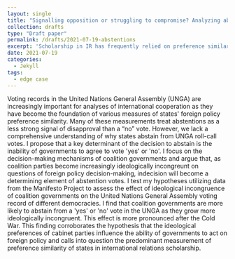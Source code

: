 ```yaml
---
layout: single
title: "Signalling opposition or struggling to compromise? Analyzing abstention votes in the UN general assembly"
collection: drafts
type: "Draft paper"
permalink: /drafts/2021-07-19-abstentions
excerpt: 'Scholarship in IR has frequently relied on preference similarity measures based on voting patterns in the United Nations General Assembly. Yet, why do states abstain from UN Voting? This underresearhed question may have grave implications for our understanding of international cooperation.'
date: 2021-07-19
categories: 
  - Jekyll
tags:
  - edge case
---
```


Voting records in the United Nations General Assembly (UNGA) are increasingly important for analyses of international cooperation as they have become the foundation of various measures of states' foreign policy preference similarity. Many of these measurements treat abstentions as a less strong signal of disapproval than a “no” vote. However, we lack a comprehensive understanding of why states abstain from UNGA roll-call votes. I propose that a key determinant of the decision to abstain is the inability of governments to agree to vote 'yes' or 'no'. I focus on the decision-making mechanisms of coalition governments and argue that, as coalition parties become increasingly ideologically incongreunt on questions of foreign policy decision-making, indecision will become a determining element of abstention votes. I test my hypotheses utilizing data from the Manifesto Project to assess the effect of ideological incongruence of coalition governments on the United Nations General Assembly voting record of different democracies. I find that coalition governments are more likely to abstain from a 'yes' or 'no' vote in the UNGA as they grow more ideologically incongruent. This effect is more pronounced after the Cold War. This finding corroborates the hypothesis that the ideological preferences of cabinet parties influence the ability of governments to act on foreign policy and calls into question the predominant measurement of preference similarity of states in international relations scholarship.